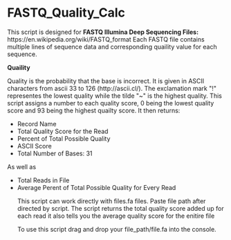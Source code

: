 # FASTQ_Quality_Calc

<p>This script is designed for <b>FASTQ Illumina Deep Sequencing Files:</b> https://en.wikipedia.org/wiki/FASTQ_format
Each FASTQ file contains multiple lines of sequence data and corresponding quaility value for each sequence.</p> 

<p><b>Quaility</b></p>
<p>Quality is the probability that the base is incorrect. It is given in ASCII characters from ascii 33 to 126 (http://ascii.cl/). The exclamation mark "!" representes the lowest quality while the tilde "~" is the highest quality. This script assigns a number to each quality score, 0 being the lowest quality score and 93 being the highest quailty score. It then returns:</p>
<ul>
<li>Record Name</li>
<li>Total Quality Score for the Read</li>
<li>Percent of Total Possible Quality</li>
<li>ASCII Score</li>
<li>Total Number of Bases: 31</li>
</ul>

<p>As well as</p>

<ul>
<li>Total Reads in File</li>
<li>Average Perent of Total Possible Quality for Every Read</li>


<p>This script can work directly with files.fa files. Paste file path after directed by script. The script returns the total quality score added up for each read it also tells you the average quality score for the enitire file</p>

<p>To use this script drag and drop your file_path/file.fa into the console.</p>
